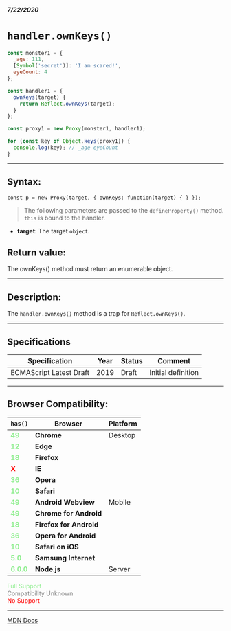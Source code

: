 ##### 7/22/2020
# `handler.ownKeys()`

```js
const monster1 = {
  _age: 111,
  [Symbol('secret')]: 'I am scared!',
  eyeCount: 4
};

const handler1 = {
  ownKeys(target) {
    return Reflect.ownKeys(target);
  }
};

const proxy1 = new Proxy(monster1, handler1);

for (const key of Object.keys(proxy1)) {
  console.log(key); // _age eyeCount
}
```

---

## Syntax:
`const p = new Proxy(target, {
  ownKeys: function(target) {
  }
});`

  > The following parameters are passed to the `defineProperty()` method.  `this` is bound to the handler.

* **target**: The target `object`.

## Return value:
The ownKeys() method must return an enumerable object.

---

## Description:
The `handler.ownKeys()` method is a trap for `Reflect.ownKeys()`.

---

## Specifications
| Specification | Year | Status | Comment |
|---|---|---|---|
| ECMAScript Latest Draft | 2019 | Draft | Initial definition |

---

## Browser Compatibility:
| `has()` | Browser | Platform |
|---|---|---|
| <span style="color: lightgreen">**49**</span> | **Chrome** | Desktop | 
| <span style="color: lightgreen">**12**</span> | **Edge** || 
| <span style="color: lightgreen">**18**</span> | **Firefox** || 
| <span style="color: red">**X**</span> | **IE** || 
| <span style="color: lightgreen">**36**</span> | **Opera** || 
| <span style="color: lightgreen">**10**</span> | **Safari** || 
| <span style="color: lightgreen">**49**</span> | **Android Webview** | Mobile | 
| <span style="color: lightgreen">**49**</span> | **Chrome for Android** || 
| <span style="color: lightgreen">**18**</span> | **Firefox for Android** || 
| <span style="color: lightgreen">**36**</span> | **Opera for Android** || 
| <span style="color: lightgreen">**10**</span> | **Safari on iOS** || 
| <span style="color: lightgreen">**5.0**</span> | **Samsung Internet** || 
| <span style="color: lightgreen">**6.0.0**</span> | **Node.js** | Server | 

<span style="color: lightgreen">Full Support</span>  
<span style="color: grey">Compatibility Unknown</span>  
<span style="color: red">No Support</span>

---

[MDN Docs](https://developer.mozilla.org/en-US/docs/Web/JavaScript/Reference/Global_Objects/Proxy/Proxy/ownKeys)
